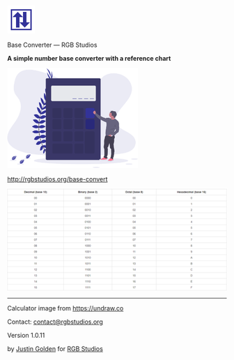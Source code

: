 <img src="logo.svg" width="64px">

Base Converter &mdash; RGB Studios

**A simple number base converter with a reference chart**

<img src="calculator.svg" width="300px">

http://rgbstudios.org/base-convert

<img src="chart.png">

<hr>

Calculator image from https://undraw.co

Contact: [contact@rgbstudios.org](mailto:contact@rgbstudios.org)

Version 1.0.11

by [Justin Golden](https://justingolden21.github.io) for [RGB Studios](https://rgbstudios.org)